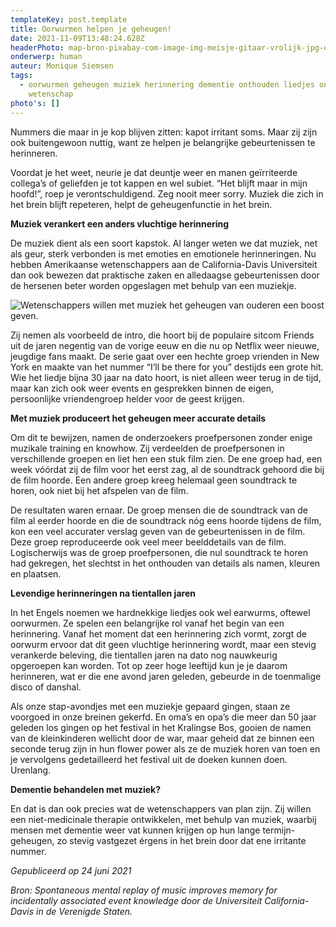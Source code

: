 ```yaml
---
templateKey: post.template
title: Oorwurmen helpen je geheugen!
date: 2021-11-09T13:48:24.628Z
headerPhoto: map-bron-pixabay-com-image-img-meisje-gitaar-vrolijk-jpg-onderschrift-muziek-helpt-herinneringen-te-verankeren-1
onderwerp: human
auteur: Monique Siemsen
tags:
  - oorwurmen geheugen muziek herinnering dementie onthouden liedjes onderzoek
    wetenschap
photo's: []
---
```

Nummers die maar in je kop blijven zitten: kapot irritant soms. Maar zij zijn ook buitengewoon nuttig, want ze helpen je belangrijke gebeurtenissen te herinneren.

Voordat je het weet, neurie je dat deuntje weer en manen geïrriteerde collega’s of geliefden je tot kappen en wel subiet. “Het blijft maar in mijn hoofd!”, roep je verontschuldigend. Zeg nooit meer sorry. Muziek die zich in het brein blijft repeteren, helpt de geheugenfunctie in het brein.

**Muziek verankert een anders vluchtige herinnering**

De muziek dient als een soort kapstok. Al langer weten we dat muziek, net als geur, sterk verbonden is met emoties en emotionele herinneringen. Nu hebben Amerikaanse wetenschappers aan de California-Davis Universiteit dan ook bewezen dat praktische zaken en alledaagse gebeurtenissen door de hersenen beter worden opgeslagen met behulp van een muziekje. 

![Wetenschappers willen met muziek het geheugen van ouderen een boost geven.](/img/ouder-paar-dansen-tango.jpg "Pixabay.com")



Zij nemen als voorbeeld de intro, die hoort bij de populaire sitcom Friends uit de jaren negentig van de vorige eeuw en die nu op Netflix weer nieuwe, jeugdige fans maakt. De serie gaat over een hechte groep vrienden in New York en maakte van het nummer “I’ll be there for you” destijds een grote hit. Wie het liedje bijna 30 jaar na dato hoort, is niet alleen weer terug in de tijd, maar kan zich ook weer events en gesprekken binnen de eigen, persoonlijke vriendengroep helder voor de geest krijgen.

**Met muziek produceert het geheugen meer accurate details**

Om dit te bewijzen, namen de onderzoekers proefpersonen zonder enige muzikale training en knowhow. Zij verdeelden de proefpersonen in verschillende groepen en liet hen een stuk film zien. De ene groep had, een week vóórdat zij de film voor het eerst zag, al de soundtrack gehoord die bij de film hoorde. Een andere groep kreeg helemaal geen soundtrack te horen, ook niet bij het afspelen van de film.

De resultaten waren ernaar. De groep mensen die de soundtrack van de film al eerder hoorde en die de soundtrack nóg eens hoorde tijdens de film, kon een veel accurater verslag geven van de gebeurtenissen in de film. Deze groep reproduceerde ook veel meer beelddetails van de film. Logischerwijs was de groep proefpersonen, die nul soundtrack te horen had gekregen, het slechtst in het onthouden van details als namen, kleuren en plaatsen.

**Levendige herinneringen na tientallen jaren**

In het Engels noemen we hardnekkige liedjes ook wel earwurms, oftewel oorwurmen. Ze spelen een belangrijke rol vanaf het begin van een herinnering. Vanaf het moment dat een herinnering zich vormt, zorgt de oorwurm ervoor dat dit geen vluchtige herinnering wordt, maar een stevig verankerde beleving, die tientallen jaren na dato nog nauwkeurig opgeroepen kan worden. Tot op zeer hoge leeftijd kun je je daarom herinneren, wat er die ene avond jaren geleden, gebeurde in de toenmalige disco of danshal. 

Als onze stap-avondjes met een muziekje gepaard gingen, staan ze voorgoed in onze breinen gekerfd. En oma’s en opa’s die meer dan 50 jaar geleden los gingen op het festival in het Kralingse Bos, gooien de namen van de kleinkinderen wellicht door de war, maar geheid dat ze binnen een seconde terug zijn in hun flower power als ze de muziek horen van toen en je vervolgens gedetailleerd het festival uit de doeken kunnen doen. Urenlang.

**Dementie behandelen met muziek?**

En dat is dan ook precies wat de wetenschappers van plan zijn. Zij willen een niet-medicinale therapie ontwikkelen, met behulp van muziek, waarbij mensen met dementie weer vat kunnen krijgen op hun lange termijn-geheugen, zo stevig vastgezet érgens in het brein door dat ene irritante nummer.

*Gepubliceerd op 24 juni 2021*

*Bron: Spontaneous mental replay of music improves memory for incidentally associated event knowledge door de Universiteit California-Davis in de Verenigde Staten.*